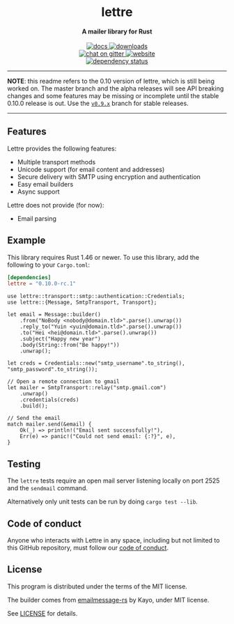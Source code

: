 <h1 align="center">lettre</h1>
<div align="center">
 <strong>
   A mailer library for Rust
 </strong>
</div>

<br />

<div align="center">
  <a href="https://docs.rs/lettre">
    <img src="https://docs.rs/lettre/badge.svg"
      alt="docs" />
  </a>
  <a href="https://crates.io/crates/lettre">
    <img src="https://img.shields.io/crates/d/lettre.svg"
      alt="downloads" />
  </a>
  <br />
  <a href="https://gitter.im/lettre/lettre">
    <img src="https://badges.gitter.im/lettre/lettre.svg"
      alt="chat on gitter" />
  </a>
  <a href="https://lettre.rs">
    <img src="https://img.shields.io/badge/visit-website-blueviolet"
      alt="website" />
  </a>
</div>

<div align="center">
  <a href="https://deps.rs/crate/lettre/0.10.0-rc.1">
    <img src="https://deps.rs/crate/lettre/0.10.0-rc.1/status.svg"
      alt="dependency status" />
  </a>
</div>

---

**NOTE**: this readme refers to the 0.10 version of lettre, which is
still being worked on. The master branch and the alpha releases will see
API breaking changes and some features may be missing or incomplete until
the stable 0.10.0 release is out.
Use the [`v0.9.x`](https://github.com/lettre/lettre/tree/v0.9.x) branch for stable releases.

---

## Features

Lettre provides the following features:

* Multiple transport methods
* Unicode support (for email content and addresses)
* Secure delivery with SMTP using encryption and authentication
* Easy email builders
* Async support

Lettre does not provide (for now):

* Email parsing

## Example

This library requires Rust 1.46 or newer.
To use this library, add the following to your `Cargo.toml`:


```toml
[dependencies]
lettre = "0.10.0-rc.1"
```

```rust,no_run
use lettre::transport::smtp::authentication::Credentials;
use lettre::{Message, SmtpTransport, Transport};

let email = Message::builder()
    .from("NoBody <nobody@domain.tld>".parse().unwrap())
    .reply_to("Yuin <yuin@domain.tld>".parse().unwrap())
    .to("Hei <hei@domain.tld>".parse().unwrap())
    .subject("Happy new year")
    .body(String::from("Be happy!"))
    .unwrap();

let creds = Credentials::new("smtp_username".to_string(), "smtp_password".to_string());

// Open a remote connection to gmail
let mailer = SmtpTransport::relay("smtp.gmail.com")
    .unwrap()
    .credentials(creds)
    .build();

// Send the email
match mailer.send(&email) {
    Ok(_) => println!("Email sent successfully!"),
    Err(e) => panic!("Could not send email: {:?}", e),
}
```

## Testing

The `lettre` tests require an open mail server listening locally on port 2525 and the `sendmail` command.

Alternatively only unit tests can be run by doing `cargo test --lib`.

## Code of conduct

Anyone who interacts with Lettre in any space, including but not limited to
this GitHub repository, must follow our [code of conduct](https://github.com/lettre/lettre/blob/master/CODE_OF_CONDUCT.md).

## License

This program is distributed under the terms of the MIT license.

The builder comes from [emailmessage-rs](https://github.com/katyo/emailmessage-rs) by
Kayo, under MIT license.

See [LICENSE](./LICENSE) for details.
